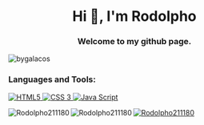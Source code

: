 <h1 align="center">Hi 👋, I'm Rodolpho</h1>
<h3 align="center">Welcome to my github page.</h3>

<p align="left"> <img src="https://komarev.com/ghpvc/?username=Rodolpho211180&label=Profile%20views&color=0e75b6&style=flat" alt="bygalacos" /> </p>


<h3 align="left">Languages and Tools:</h3>

<p align="left">
<a href="https://www.w3.org/html/logo/" target="_blank"><img src="https://img.shields.io/badge/HTML-239120?style=for-the-badge&logo=html5&logoColor=white" alt="HTML5"/> 
<a href="https://www.w3.org/Style/CSS/Overview.en.html" alt="CSS3"> <img src="https://img.shields.io/badge/CSS-239120?&style=for-the-badge&logo=css3&logoColor=white" alt="CSS 3"/>
<a href="https://www.javascript.com/" alt="JAVASCRIPT"><img src="https://img.shields.io/badge/JavaScript-F7DF1E?style=for-the-badge&logo=javascript&logoColor=black" alt="Java Script"/>

<p><img align = "left"src="https://github-readme-stats.vercel.app/api/top-langs?username=Rodolpho211180&show_icons=true&locale=en&layout=compact" alt="Rodolpho211180"/></p>

<p align="center">
<p><img align="left" src="https://github-readme-stats.vercel.app/api?username=Rodolpho211180&show_icons=true&locale=en" alt="Rodolpho211180"/></p>

<p><img align= "center" src="https://github-readme-streak-stats.herokuapp.com/?user=Rodolpho211180&" alt="Rodolpho211180" /></p>
